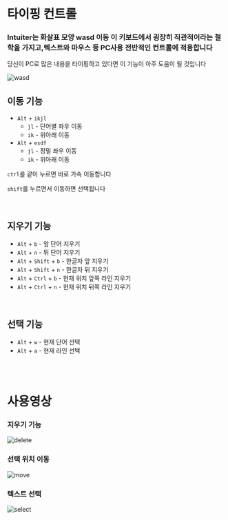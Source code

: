 # 타이핑 컨트롤

### Intuiter는 화살표 모양 **wasd 이동** 이 키보드에서 굉장히 직관적이라는 철학을 가지고,텍스트와 마우스 등 PC사용 전반적인 컨트롤에 적용합니다

당신이 PC로 많은 내용을 타이핑하고 있다면 이 기능이 아주 도움이 될 것입니다

![wasd](https://images.pexels.com/photos/2755173/pexels-photo-2755173.jpeg?cs=srgb&dl=wasd-2755173.jpg)


## 이동 기능
- `Alt` + `ikjl`
  - `jl` - 단어별 좌우 이동
  - `ik` - 위아래 이동
- `Alt` + `esdf`
  - `jl` - 정밀 좌우 이동
  - `ik` - 위아래 이동

`ctrl`를 같이 누르면 바로 가속 이동합니다

`shift`를 누르면서 이동하면 선택됩니다

<br/>


## 지우기 기능
- `Alt` + `b` - 앞 단어 지우기
- `Alt` + `n` - 뒤 단어 지우기
- `Alt` + `Shift` + `b` - 한글자 앞 지우기
- `Alt` + `Shift` + `n` - 한글자 뒤 지우기
- `Alt` + `Ctrl` + `b` - 현재 위치 앞쪽 라인 지우기
- `Alt` + `Ctrl` + `n` - 현재 위치 뒤쪽 라인 지우기


  
<br/>


## 선택 기능
- `Alt` + `w` - 현재 단어 선택
- `Alt` + `a` - 현재 라인 선택


<br/>
<br/>

# 사용영상

### 지우기 기능

![delete](/images/delete.gif)


### 선택 위치 이동

![move](/images/move.gif)


### 텍스트 선택

![select](/images/select.gif)

